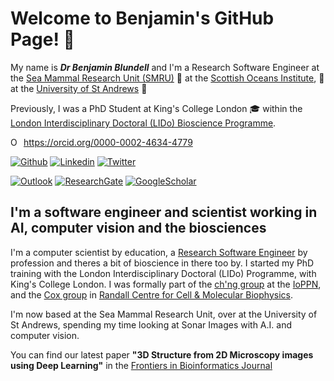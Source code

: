 # Welcome to Benjamin's GitHub Page! 👋

My name is **_Dr Benjamin Blundell_** and I'm a Research Software Engineer at the [Sea Mammal Research Unit (SMRU)](http://www.smru.st-andrews.ac.uk/) 🦭 at the [Scottish Oceans Institute](https://soi.st-andrews.ac.uk/), 🐋 at the [University of St Andrews](https://www.st-andrews.ac.uk/) 🐳

Previously, I was a PhD Student at King's College London 🎓 within the [London Interdisciplinary Doctoral (LIDo) Bioscience Programme](https://www.lido-dtp.ac.uk/about-us "LIDo Doctoral Programme").

<div itemscope itemtype="https://schema.org/Person"><a itemprop="sameAs" content="https://orcid.org/0000-0002-4634-4779" href="https://orcid.org/0000-0002-4634-4779" target="orcid.widget" rel="me noopener noreferrer" style="vertical-align:top;"><img src="https://orcid.org/sites/default/files/images/orcid_16x16.png" style="width:1em;margin-right:.5em;" alt="ORCID iD icon">https://orcid.org/0000-0002-4634-4779</a></div>

[![Github](https://img.shields.io/badge/-Github-000?style=flat&logo=Github&logoColor=white)](https://github.com/onidaito)
[![Linkedin](https://img.shields.io/badge/-LinkedIn-blue?style=flat&logo=Linkedin&logoColor=white)](https://www.linkedin.com/in/benjamincpu/)
[![Twitter](https://img.shields.io/twitter/url?style=social&url=https://twitter.com/benjamincpu)](https://twitter.com/benjamincpu)

[![Outlook](https://img.shields.io/badge/-Outlook-0078D4?style=flat&logo=Microsoft-Outlook&logoColor=white)](mailto:benjamin.blundell@kcl.ac.uk)
[![ResearchGate](https://img.shields.io/badge/-ResearchGate-green?style=flat&logo=ResearchGate&logoColor=white)](https://www.researchgate.net/profile/Benjamin-Blundell)
[![GoogleScholar](https://img.shields.io/badge/-Google%20Scholar-9cf?style=flat&logo=Google&logoColor=white)](https://scholar.google.com/citations?user=ROthcOoAAAAJ&hl=en&oi=sra)

## I'm a software engineer and scientist working in AI, computer vision and the biosciences

I'm a computer scientist by education, a [Research Software Engineer](https://society-rse.org/) by profession and theres a bit of bioscience in there too by. I started my PhD training with the London Interdisciplinary Doctoral (LIDo) Programme, with King's College London. I was formally part of the [ch'ng group](https://kclpure.kcl.ac.uk/portal/queelim.html) at the [IoPPN](https://www.kcl.ac.uk/ioppn/about), and the [Cox group](https://www.kcl.ac.uk/lsm/research/divisions/randall/research/sections/motility/cox/coxsusan) in [Randall Centre for Cell & Molecular Biophysics](https://www.kcl.ac.uk/randall).

I'm now based at the Sea Mammal Research Unit, over at the University of St Andrews, spending my time looking at Sonar Images with A.I. and computer vision.

You can find our latest paper **"3D Structure from 2D Microscopy images using Deep Learning"** in the [Frontiers in Bioinformatics Journal](https://www.frontiersin.org/articles/10.3389/fbinf.2021.740342/full)
